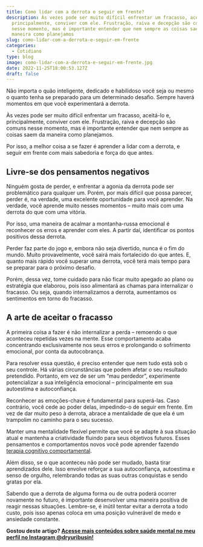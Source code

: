 ```yaml
---
title: Como lidar com a derrota e seguir em frente?
description: Às vezes pode ser muito difícil enfrentar um fracasso, aceitá-lo e,
  principalmente, conviver com ele. Frustração, raiva e decepção são comuns
  nesse momento, mas é importante entender que nem sempre as coisas saem da
  maneira como planejamos
slug: como-lidar-com-a-derrota-e-seguir-em-frente
categories:
  - Cotidiano
type: blog
image: como-lidar-com-a-derrota-e-seguir-em-frente.jpg
date: 2022-11-25T18:00:53.127Z
draft: false
---
```










Não importa o quão inteligente, dedicado e habilidoso você seja ou mesmo o quanto tenha se preparado para um determinado desafio. Sempre haverá momentos em que você experimentará a derrota.

Às vezes pode ser muito difícil enfrentar um fracasso, aceitá-lo e, principalmente, conviver com ele. Frustração, raiva e decepção são comuns nesse momento, mas é importante entender que nem sempre as coisas saem da maneira como planejamos.

Por isso, a melhor coisa a se fazer é aprender a lidar com a derrota, e seguir em frente com mais sabedoria e força do que antes.

## []()Livre-se dos pensamentos negativos

Ninguém gosta de perder, e enfrentar a agonia da derrota pode ser problemático para qualquer um. Porém, por mais difícil que possa parecer, perder é, na verdade, uma excelente oportunidade para você aprender. Na verdade, você aprende muito nesses momentos – muito mais com uma derrota do que com uma vitória.

Por isso, uma maneira de acalmar a montanha-russa emocional é reconhecer os erros e aprender com eles. A partir daí, identificar os pontos positivos dessa derrota.

Perder faz parte do jogo e, embora não seja divertido, nunca é o fim do mundo. Muito provavelmente, você sairá mais fortalecido do que antes. E, quanto mais rápido você superar uma derrota, você terá mais tempo para se preparar para o próximo desafio.

Porém, dessa vez, tome cuidado para não ficar muito apegado ao plano ou estratégia que elaborou, pois isso alimentará as chamas para internalizar o fracasso. Ou seja, quando internalizamos a derrota, aumentamos os sentimentos em torno do fracasso.

## []()A arte de aceitar o fracasso

A primeira coisa a fazer é não internalizar a perda – remoendo o que aconteceu repetidas vezes na mente. Esse comportamento acaba concentrando exclusivamente nos seus erros e prolongando o sofrimento emocional, por conta da autocobrança.

Para resolver essa questão, é preciso entender que nem tudo está sob o seu controle. Há várias circunstâncias que podem afetar o seu resultado pretendido. Portanto, em vez de ser um “mau perdedor”, experimente potencializar a sua inteligência emocional – principalmente em sua autoestima e autoconfiança.

Reconhecer as emoções-chave é fundamental para superá-las. Caso contrário, você cede ao poder delas, impedindo-o de seguir em frente. Em vez de dar muito peso à derrota, abrace a mentalidade de que ela é um trampolim no caminho para o seu sucesso.

Manter uma mentalidade flexível permite que você se adapte à sua situação atual e mantenha a criatividade fluindo para seus objetivos futuros. Esses pensamentos e comportamentos novos você pode aprender fazendo [terapia cognitivo comportamental](https://yuribusin.com.br/).

Além disso, se o que aconteceu não pode ser mudado, basta tirar aprendizados dele. Isso envolve reforçar a sua autoconfiança, autoestima e senso de orgulho, relembrando todas as suas outras conquistas e sendo gratas por ela.

Sabendo que a derrota de alguma forma ou de outra poderá ocorrer novamente no futuro, é importante desenvolver uma maneira positiva de reagir nessas situações. Lembre-se, é inútil tentar evitar a derrota a todo custo, pois isso apenas coloca em uma posição vulnerável de medo e ansiedade constante.

**Gostou deste artigo? [Acesse mais conteúdos sobre saúde mental no meu perfil no Instagram @dryuribusin!](https://www.instagram.com/dryuribusin/)**


